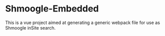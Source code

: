 # Shmoogle-Embedded

This is a vue project aimed at generating a generic webpack file for use as Shmoogle inSite search.
